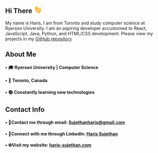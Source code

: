 ## Hi There <img src="waving-hand-joypixels.gif" width="30">

My name is Haris, I am from Toronto and study computer science at Ryerson University. I am an aspiring developer accustomed to React, JavaScript, Java, Python, and HTML/CSS development. Please view my projects in my [GitHub repository](https://github.com/haris-sujethan?tab=repositories)

## About Me

#### • 🎓 Ryerson University | Computer Science <br/>
#### • 📍 Toronto, Canada <br/>
#### • 📚 Constantly learning new technologies <br/>
  
## Contact Info

#### • 📧Contact me through email: Sujethanharis@gmail.com <br/>
#### • 💼Connect with me through LinkedIn: [Haris Sujethan](https://www.linkedin.com/in/haris-sujethan-3b251921a/)
#### • 🌐Visit my website: [haris-sujethan.com](https://haris-sujethan.com/)
